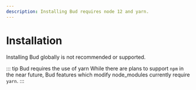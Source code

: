 ```yaml
---
description: Installing Bud requires node 12 and yarn.
---
```


# Installation

Installing Bud globally is not recommended or supported.

::: tip Bud requires the use of yarn
While there are plans to support `npm` in the near future, Bud features which modify node_modules currently require `yarn`.
:::
